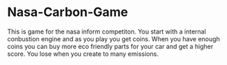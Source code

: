 # Nasa-Carbon-Game
This is game for the nasa inform competiton. You start with a internal conbustion engine and as you play you get coins. 
When you have enough coins you can buy more eco friendly parts for your car and get a higher score. 
You lose when you create to many emissions. 
